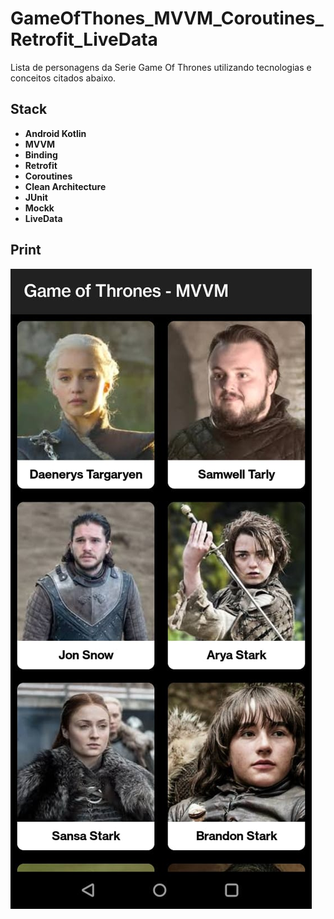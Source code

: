 # GameOfThones_MVVM_Coroutines_Retrofit_LiveData

Lista de personagens da Serie Game Of Thrones utilizando tecnologias e conceitos citados abaixo.

## Stack
- **Android Kotlin**
- **MVVM**
- **Binding**
- **Retrofit**
- **Coroutines**
- **Clean Architecture**
- **JUnit**
- **Mockk**
- **LiveData**

## Print
![print](https://raw.githubusercontent.com/VictorPerez3/GameOfThones_MVVM_Coroutines_Retrofit_LiveData/master/Game_of_Thones_Projeto.jpeg)

